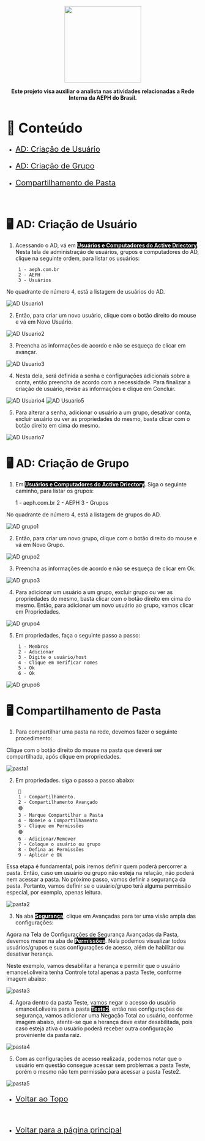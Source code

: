 <p align="center">
    <a href="../README.md">
        <img src="../imagens/aeph-logo.png" width="200px">
    </a>
</p>

<p align="center">
<b>Este projeto visa auxiliar o analista nas atividades relacionadas a Rede Interna da AEPH do Brasil.</b>
</p>
<!-- Comentário exemplo -->

<h1 id="conteudo" style="font-size:35px;">📝 Conteúdo</h1>

<!-- - <p style="font-size:20px"> <a href="#criartronco"> Criação de Tronco: Asterisk</a></p> -->
- <p style="font-size:20px"> <a href="#aduser"> AD: Criação de Usuário</a></p>
- <p style="font-size:20px"> <a href="#adgroup"> AD: Criação de Grupo</a></p>
- <p style="font-size:20px"> <a href="#pastarede"> Compartilhamento de Pasta</a></p>

<br>

<h1 id="aduser">🖥️ AD: Criação de Usuário</h1>

1. <p>Acessando o AD, vá em <b style="color:white; background-color:black">Usuários e Computadores do Active Driectory</b>. Nesta tela de administração de usuários, grupos e computadores do AD, clique na seguinte ordem, para listar os usuários:

        1 - aeph.com.br
        2 - AEPH
        3 - Usuários

No quadrante de número 4, está a listagem de usuários do AD.

</p>

<img src="../imagens/procedimentos-img/ad_usuario1.png" alt="AD Usuario1">

<br>

2. <p>Então, para criar um novo usuário, clique com o botão direito do mouse e vá em Novo Usuário.

</p>

<img src="../imagens/procedimentos-img/ad_usuario2.png" alt="AD Usuario2">

<br>

3. <p>Preencha as informações de acordo e não se esqueça de clicar em avançar.

</p>

<img src="../imagens/procedimentos-img/ad_usuario3.png" alt="AD Usuario3">

<br>

4. <p>Nesta dela, será definida a senha e configurações adicionais sobre a conta, então preencha de acordo com a necessidade. Para finalizar a criação de usuário, revise as informações e clique em Concluir.

</p>

<img src="../imagens/procedimentos-img/ad_usuario4.png" alt="AD Usuario4">


<img src="../imagens/procedimentos-img/ad_usuario5.png" alt="AD Usuario5">
<br>

5. <p> Para alterar a senha, adicionar o usuário a um grupo, desativar conta, excluir usuário ou ver as propriedades do mesmo, basta clicar com o botão direito em cima do mesmo.

</p>

<img src="../imagens/procedimentos-img/ad_usuario7.png" alt="AD Usuario7">


<br>


<h1 id="adgroup">🖥️ AD: Criação de Grupo</h1>

1. <p>Em <b style="color:white; background-color:black">Usuários e Computadores do Active Driectory</b>. Siga o seguinte caminho, para listar os grupos:

	1 - aeph.com.br
        2 - AEPH
        3 - Grupos

No quadrante de número 4, está a listagem de grupos do AD.

</p>

<img src="../imagens/procedimentos-img/ad_grupo1.png" alt="AD grupo1">

<br>

2. <p>Então, para criar um novo grupo, clique com o botão direito do mouse e vá em Novo Grupo.

</p>

<img src="../imagens/procedimentos-img/ad_grupo2.png" alt="AD grupo2">

<br>

3. <p>Preencha as informações de acordo e não se esqueça de clicar em Ok.

</p>

<img src="../imagens/procedimentos-img/ad_grupo3.png" alt="AD grupo3">

<br>

4. <p> Para adicionar um usuário a um grupo, excluir grupo ou ver as propriedades do mesmo, basta clicar com o botão direito em cima do mesmo. Então, para adicionar um novo usuário ao grupo, vamos clicar em Propriedades.

</p>

<img src="../imagens/procedimentos-img/ad_grupo4.png" alt="AD grupo4">


<br>

5. <p> Em propriedades, faça o seguinte passo a passo:

        1 - Membros
        2 - Adicionar
        3 - Digite o usuário/host
        4 - Clique em Verificar nomes
        5 - Ok
        6 - Ok

</p>

<img src="../imagens/procedimentos-img/ad_grupo6.png" alt="AD grupo6">

<br>


<h1 id="pastarede">🖥️ Compartilhamento de Pasta</h1>

1. <p>Para compartilhar uma pasta na rede, devemos fazer o seguinte procedimento:

Clique com o botão direito do mouse na pasta que deverá ser compartilhada, após clique em propriedades.


</p>

<img src="../imagens/procedimentos-img/pasta1.png" alt="pasta1">

<br>

2. <p>Em propriedades. siga o passo a passo abaixo:

        🔴
        1 - Compartilhamento.
        2 - Compartilhamento Avançado
        🟢
        3 - Marque Compartilhar a Pasta
        4 - Nomeie o Compartilhamento
        5 - Clique em Permissões
        🟣
        6 - Adicionar/Remover
        7 - Coloque o usuário ou grupo
        8 - Defina as Permissões
        9 - Aplicar e Ok

Essa etapa é fundamental, pois iremos definir quem poderá percorrer a pasta. Então, caso um usuário ou grupo não esteja na relação, não poderá nem acessar a pasta. No próximo passo, vamos definir a segurança da pasta. Portanto, vamos definir se o usuário/grupo terá alguma permissão especial, por exemplo, apenas leitura.
</p>

<img src="../imagens/procedimentos-img/pasta2.png" alt="pasta2">

<br>

3. <p> Na aba <b style="color:white; background-color:black">Segurança</b>, clique em Avançadas para ter uma visão ampla das configurações:

Agora na Tela de Configurações de Segurança Avançadas da Pasta, devemos mexer na aba de <b style="color:white; background-color:black">Permissões</b>. Nela podemos visualizar todos usuários/grupos e suas configurações de acesso, além de habilitar ou desativar herança.

Neste exemplo, vamos desabilitar a herança e permitir que o usuário emanoel.oliveira tenha Controle total apenas a pasta Teste, conforme imagem abaixo:
</p>

<img src="../imagens/procedimentos-img/pasta3.png" alt="pasta3">

<br>

4. <p> Agora dentro da pasta Teste, vamos negar o acesso do usuário emanoel.oliveira para a pasta <b style="color:white; background-color:black">Teste2</b>, então nas configurações de segurança, vamos adicionar uma Negação Total ao usuário, conforme imagem abaixo, atente-se que a herança deve estar desabilitada, pois caso esteja ativa o usuário poderá receber outra configuração proveniente da pasta raiz.
</p>

<img src="../imagens/procedimentos-img/pasta4.png" alt="pasta4">

<br>

5. <p> Com as configurações de acesso realizada, podemos notar que o usuário em questão consegue acessar sem problemas a pasta Teste, porém o mesmo não tem permissão para acessar a pasta Teste2.

</p>

<img src="../imagens/procedimentos-img/pasta5.png" alt="pasta5">

<br>

- <p style="font-size:20px"> <a href="#"> Voltar ao Topo</a></p>

<br>

- <p style="font-size:20px"> <a href="../README.md"> Voltar para a página principal</a></p>